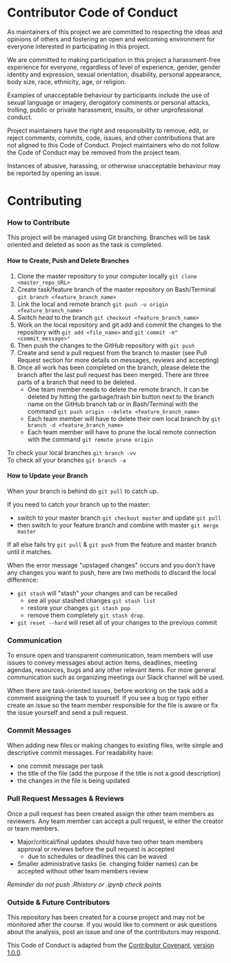 Contributor Code of Conduct
================

As maintainers of this project we are committed to respecting the ideas and opinions of others and fostering an open and welcoming environment for everyone interested in participating in this project.

We are committed to making participation in this project a harassment-free experience for everyone, regardless of level of experience, gender, gender identity and expression, sexual orientation, disability, personal appearance, body size, race, ethnicity, age, or religion.

Examples of unacceptable behaviour by participants include the use of sexual language or imagery, derogatory comments or personal attacks, trolling, public or private harassment, insults, or other unprofessional conduct.

Project maintainers have the right and responsibility to remove, edit, or reject comments, commits, code, issues, and other contributions that are not aligned to this Code of Conduct. Project maintainers who do not follow the Code of Conduct may be removed from the project team.

Instances of abusive, harassing, or otherwise unacceptable behaviour may be reported by opening an issue.


# Contributing

### How to Contribute
This project will be managed using Git branching. Branches will be task oriented and deleted as soon as the task is completed.

#### How to Create, Push and Delete Branches

1. Clone the master repository to your computer locally `git clone <master_repo_URL>`
2. Create task/feature branch of the master repository on Bash/Terminal `git branch <feature_branch_name>`
3. Link the local and remote branch `git push -u origin <feature_branch_name>`
4. Switch *head* to the branch `git checkout <feature_branch_name>`
5. Work on the local repository and git add and commit the changes to the repository with `git add <file_name>` and `git commit -m"<commit_message>"`
6. Then push the changes to the GitHub repository with `git push`
7. Create and send a pull request from the branch to master (see Pull Request section for more details on messages, reviews and accepting)
8. Once all work has been completed on the branch, please delete the branch after the last pull request has been merged. There are three parts of a branch that need to be deleted.
    -  One team member needs to delete the remote branch. It can be deleted by hitting the garbage/trash bin button next to the branch name on the GitHub branch tab or in Bash/Terminal with the command `git push origin --delete <feature_branch_name>`
    - Each team member will have to delete their own local branch by `git branch -d <feature_branch_name>`
    - Each team member will have to prune the local remote connection with the command `git remote prune origin`

To check your local branches `git branch -vv`   
To check all your branches `git branch -a`


#### How to Update your Branch

When your branch is behind do `git pull` to catch up.

If you need to catch your branch up to the master:
 - switch to your master branch `git checkout master` and update `git pull`
 - then switch to your feature branch and combine with master `git merge master`

If all else fails try `git pull` & `git push` from the feature and master branch until it matches.

When the error message "upstaged changes" occurs and you don't have any changes you want to push, here are two methods to discard the local difference:
 - `git stash` will "stash" your changes and can be recalled
     - see all your stashed changes `git stash list`
     - restore your changes `git stash pop`
     - remove them completely `git stash drop`.
 - `git reset --hard` will reset all of your changes to the previous commit


### Communication

To ensure open and transparent communication, team members will use issues to convey messages about action items, deadlines, meeting agendas, resources, bugs and any other relevant items. For more general communication such as organizing meetings our Slack channel will be used.

When there are task-oriented issues, before working on the task add a comment assigning the task to yourself. If you see a bug or typo either create an issue so the team member responsible for the file is aware or fix the issue yourself and send a pull request.


### Commit Messages
When adding new files or making changes to existing files, write simple and descriptive commit messages. For readability have:
- one commit message per task
- the title of the file (add the purpose if the title is not a good description)
- the changes in the file is being updated

### Pull Request Messages & Reviews
Once a pull request has been created assign the other team members as reviewers. Any team member can accept a pull request, ie either the creator or team members.
- Major/critical/final updates should have two other team members approval or reviews before the pull request is accepted
   - due to schedules or deadlines this can be waved
- Smaller administrative tasks (ie. changing folder names) can be accepted without other team members review

*Reminder do not push .Rhistory or .ipynb check points*
<br>

### Outside & Future Contributors
This repository has been created for a course project and may not be monitored after the course. If you would like to comment or ask questions about the analysis, post an issue and one of the contributors may respond.




This Code of Conduct is adapted from the [Contributor Covenant](http:contributor-covenant.org), [version 1.0.0](http://contributor-covenant.org/version/1/0/0/).
